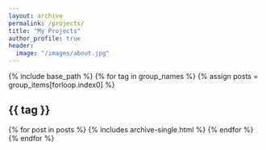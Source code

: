 ```yaml
---
layout: archive
permalink: /projects/
title: "My Projects"
author_profile: true
header:
  image: "/images/about.jpg"
---
```

{% include base_path %}
  {% for tag in group_names %}
    {% assign posts = group_items[forloop.index0] %}
    <h2 id="{{ tag | slugify }}" class="archive_subtitle">{{ tag }}</h2>
    {% for post in posts %}
      {% includes archive-single.html %}
    {% endfor %}
  {% endfor %}
